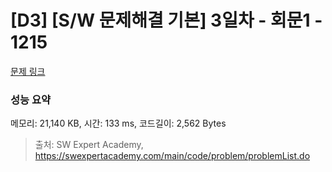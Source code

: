 # [D3] [S/W 문제해결 기본] 3일차 - 회문1 - 1215 

[문제 링크](https://swexpertacademy.com/main/code/problem/problemDetail.do?contestProbId=AV14QpAaAAwCFAYi) 

### 성능 요약

메모리: 21,140 KB, 시간: 133 ms, 코드길이: 2,562 Bytes



> 출처: SW Expert Academy, https://swexpertacademy.com/main/code/problem/problemList.do